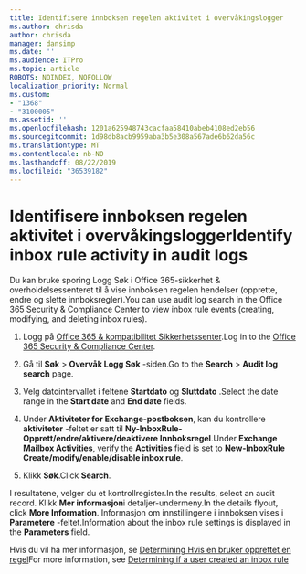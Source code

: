 ```yaml
---
title: Identifisere innboksen regelen aktivitet i overvåkingslogger
ms.author: chrisda
author: chrisda
manager: dansimp
ms.date: ''
ms.audience: ITPro
ms.topic: article
ROBOTS: NOINDEX, NOFOLLOW
localization_priority: Normal
ms.custom:
- "1368"
- "3100005"
ms.assetid: ''
ms.openlocfilehash: 1201a625948743cacfaa58410abeb4108ed2eb56
ms.sourcegitcommit: 1d98db8acb9959aba3b5e308a567ade6b62da56c
ms.translationtype: MT
ms.contentlocale: nb-NO
ms.lasthandoff: 08/22/2019
ms.locfileid: "36539182"
---
```

# <a name="identify-inbox-rule-activity-in-audit-logs"></a><span data-ttu-id="5dfd3-102">Identifisere innboksen regelen aktivitet i overvåkingslogger</span><span class="sxs-lookup"><span data-stu-id="5dfd3-102">Identify inbox rule activity in audit logs</span></span>

<span data-ttu-id="5dfd3-103">Du kan bruke sporing Logg Søk i Office 365-sikkerhet & overholdelsessenteret til å vise innboksen regelen hendelser (opprette, endre og slette innboksregler).</span><span class="sxs-lookup"><span data-stu-id="5dfd3-103">You can use audit log search in the Office 365 Security & Compliance Center to view inbox rule events (creating, modifying, and deleting inbox rules).</span></span>

1. <span data-ttu-id="5dfd3-104">Logg på [Office 365 & kompatibilitet Sikkerhetssenter](https://protection.office.com/).</span><span class="sxs-lookup"><span data-stu-id="5dfd3-104">Log in to the [Office 365 Security & Compliance Center](https://protection.office.com/).</span></span>

2. <span data-ttu-id="5dfd3-105">Gå til **Søk** > **Overvåk Logg Søk** -siden.</span><span class="sxs-lookup"><span data-stu-id="5dfd3-105">Go to the **Search** > **Audit log search** page.</span></span>

3. <span data-ttu-id="5dfd3-106">Velg datointervallet i feltene **Startdato** og **Sluttdato** .</span><span class="sxs-lookup"><span data-stu-id="5dfd3-106">Select the date range in the **Start date** and **End date** fields.</span></span>

4. <span data-ttu-id="5dfd3-107">Under **Aktiviteter for Exchange-postboksen**, kan du kontrollere **aktiviteter** -feltet er satt til **Ny-InboxRule-Opprett/endre/aktivere/deaktivere Innboksregel**.</span><span class="sxs-lookup"><span data-stu-id="5dfd3-107">Under **Exchange Mailbox Activities**, verify the **Activities** field is set to **New-InboxRule Create/modify/enable/disable inbox rule**.</span></span>

5. <span data-ttu-id="5dfd3-108">Klikk **Søk**.</span><span class="sxs-lookup"><span data-stu-id="5dfd3-108">Click **Search**.</span></span>

<span data-ttu-id="5dfd3-109">I resultatene, velger du et kontrollregister.</span><span class="sxs-lookup"><span data-stu-id="5dfd3-109">In the results, select an audit record.</span></span> <span data-ttu-id="5dfd3-110">Klikk **Mer informasjon**i detaljer-undermeny.</span><span class="sxs-lookup"><span data-stu-id="5dfd3-110">In the details flyout, click **More Information**.</span></span> <span data-ttu-id="5dfd3-111">Informasjon om innstillingene i innboksen vises i **Parametere** -feltet.</span><span class="sxs-lookup"><span data-stu-id="5dfd3-111">Information about the inbox rule settings is displayed in the **Parameters** field.</span></span>

<span data-ttu-id="5dfd3-112">Hvis du vil ha mer informasjon, se [Determining Hvis en bruker opprettet en regel](https://docs.microsoft.com//office365/securitycompliance/auditing-troubleshooting-scenarios#determining-if-a-user-created-an-inbox-rule)</span><span class="sxs-lookup"><span data-stu-id="5dfd3-112">For more information, see [Determining if a user created an inbox rule](https://docs.microsoft.com//office365/securitycompliance/auditing-troubleshooting-scenarios#determining-if-a-user-created-an-inbox-rule)</span></span>
